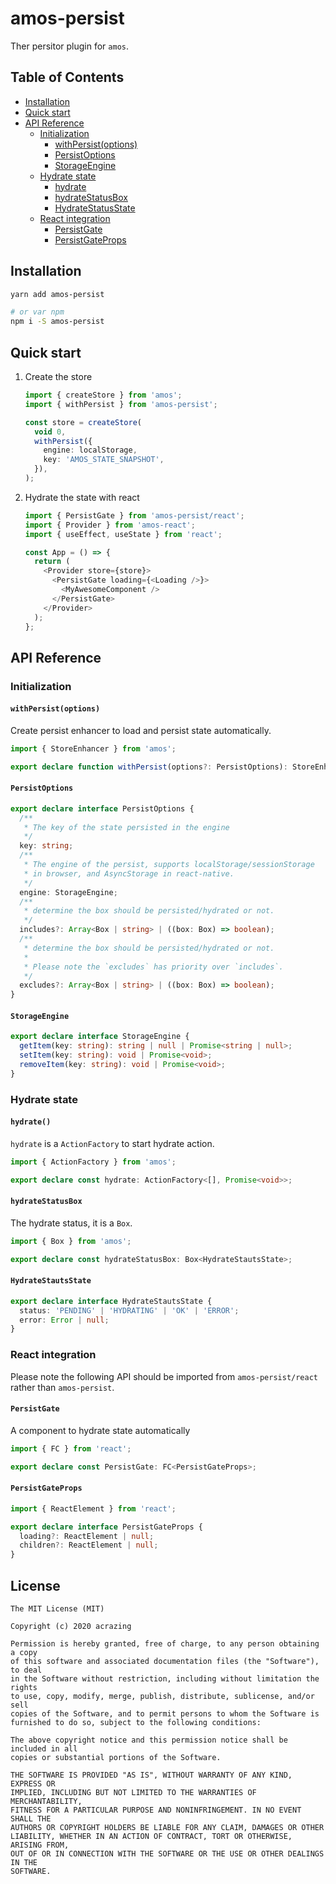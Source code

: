 # amos-persist

Ther persitor plugin for `amos`.

## Table of Contents

- [Installation](#installation)
- [Quick start](#quick-start)
- [API Reference](#api-reference)
  - [Initialization](#initialization)
    - [withPersist(options)](#withpersistoptions)
    - [PersistOptions](#persistoptions)
    - [StorageEngine](#storageengine)
  - [Hydrate state](#hydrate-state)
    - [hydrate](#hydrate)
    - [hydrateStatusBox](#hydratestatusbox)
    - [HydrateStatusState](#hydratestautsstate)
  - [React integration](#react-integration)
    - [PersistGate](#persistgate)
    - [PersistGateProps](#persistgateprops)

## Installation

```bash
yarn add amos-persist

# or var npm
npm i -S amos-persist
```

## Quick start

1. Create the store

   ```typescript jsx
   import { createStore } from 'amos';
   import { withPersist } from 'amos-persist';

   const store = createStore(
     void 0,
     withPersist({
       engine: localStorage,
       key: 'AMOS_STATE_SNAPSHOT',
     }),
   );
   ```

2. Hydrate the state with react

   ```typescript jsx
   import { PersistGate } from 'amos-persist/react';
   import { Provider } from 'amos-react';
   import { useEffect, useState } from 'react';

   const App = () => {
     return (
       <Provider store={store}>
         <PersistGate loading={<Loading />}>
           <MyAwesomeComponent />
         </PersistGate>
       </Provider>
     );
   };
   ```

## API Reference

### Initialization

#### `withPersist(options)`

Create persist enhancer to load and persist state automatically.

```typescript
import { StoreEnhancer } from 'amos';

export declare function withPersist(options?: PersistOptions): StoreEnhancer;
```

#### `PersistOptions`

```typescript
export declare interface PersistOptions {
  /**
   * The key of the state persisted in the engine
   */
  key: string;
  /**
   * The engine of the persist, supports localStorage/sessionStorage
   * in browser, and AsyncStorage in react-native.
   */
  engine: StorageEngine;
  /**
   * determine the box should be persisted/hydrated or not.
   */
  includes?: Array<Box | string> | ((box: Box) => boolean);
  /**
   * determine the box should be persisted/hydrated or not.
   *
   * Please note the `excludes` has priority over `includes`.
   */
  excludes?: Array<Box | string> | ((box: Box) => boolean);
}
```

#### `StorageEngine`

```typescript
export declare interface StorageEngine {
  getItem(key: string): string | null | Promise<string | null>;
  setItem(key: string): void | Promise<void>;
  removeItem(key: string): void | Promise<void>;
}
```

### Hydrate state

#### `hydrate()`

`hydrate` is a `ActionFactory` to start hydrate action.

```typescript jsx
import { ActionFactory } from 'amos';

export declare const hydrate: ActionFactory<[], Promise<void>>;
```

#### `hydrateStatusBox`

The hydrate status, it is a `Box`.

```typescript jsx
import { Box } from 'amos';

export declare const hydrateStatusBox: Box<HydrateStautsState>;
```

#### `HydrateStautsState`

```typescript jsx
export declare interface HydrateStautsState {
  status: 'PENDING' | 'HYDRATING' | 'OK' | 'ERROR';
  error: Error | null;
}
```

### React integration

Please note the following API should be imported from `amos-persist/react`
rather than `amos-persist`.

#### `PersistGate`

A component to hydrate state automatically

```typescript jsx
import { FC } from 'react';

export declare const PersistGate: FC<PersistGateProps>;
```

#### `PersistGateProps`

```typescript jsx
import { ReactElement } from 'react';

export declare interface PersistGateProps {
  loading?: ReactElement | null;
  children?: ReactElement | null;
}
```

## License

```
The MIT License (MIT)

Copyright (c) 2020 acrazing

Permission is hereby granted, free of charge, to any person obtaining a copy
of this software and associated documentation files (the "Software"), to deal
in the Software without restriction, including without limitation the rights
to use, copy, modify, merge, publish, distribute, sublicense, and/or sell
copies of the Software, and to permit persons to whom the Software is
furnished to do so, subject to the following conditions:

The above copyright notice and this permission notice shall be included in all
copies or substantial portions of the Software.

THE SOFTWARE IS PROVIDED "AS IS", WITHOUT WARRANTY OF ANY KIND, EXPRESS OR
IMPLIED, INCLUDING BUT NOT LIMITED TO THE WARRANTIES OF MERCHANTABILITY,
FITNESS FOR A PARTICULAR PURPOSE AND NONINFRINGEMENT. IN NO EVENT SHALL THE
AUTHORS OR COPYRIGHT HOLDERS BE LIABLE FOR ANY CLAIM, DAMAGES OR OTHER
LIABILITY, WHETHER IN AN ACTION OF CONTRACT, TORT OR OTHERWISE, ARISING FROM,
OUT OF OR IN CONNECTION WITH THE SOFTWARE OR THE USE OR OTHER DEALINGS IN THE
SOFTWARE.
```
